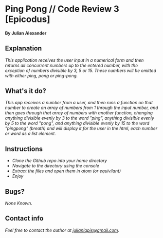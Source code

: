# Ping Pong // Code Review 3 [Epicodus]

#### By Julian Alexander

## Explanation
_This application receives the user input in a numerical form and then returns all concurrent numbers up to the entered number, with the exception of numbers divisible by 3, 5 or 15. These numbers will be omitted with either ping, pong or ping-pong._


## What's it do?
_This app receives a number from a user, and then runs a function on that number to create an array of numbers from 1 through the input number, and then goes through that array of numbers with another function, changing anything divisible evenly by 3 to the word "ping", anything divisible evenly by 5 to the word "pong", and anything divisible evenly by 15 to the word "pingpong" (breath) and will display it for the user in the html, each number or word as a list element._

## Instructions
* _Clone the Github repo into your home directory_
* _Navigate to the directory using the console_
* _Extract the files and open them in atom (or equivilant)_
* _Enjoy_


## Bugs?
_None Known._

## Contact info

_Feel free to contact the author at julianlapis@gmail.com._
